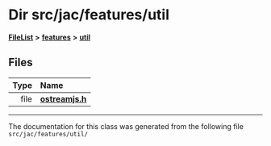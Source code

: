 

# Dir src/jac/features/util



[**FileList**](files.md) **>** [**features**](dir_6f95e06b732314161804ab1ef73c9681.md) **>** [**util**](dir_8745a1fa89e3088deda48338e7669502.md)












## Files

| Type | Name |
| ---: | :--- |
| file | [**ostreamjs.h**](ostreamjs_8h.md) <br> |



























































------------------------------
The documentation for this class was generated from the following file `src/jac/features/util/`

